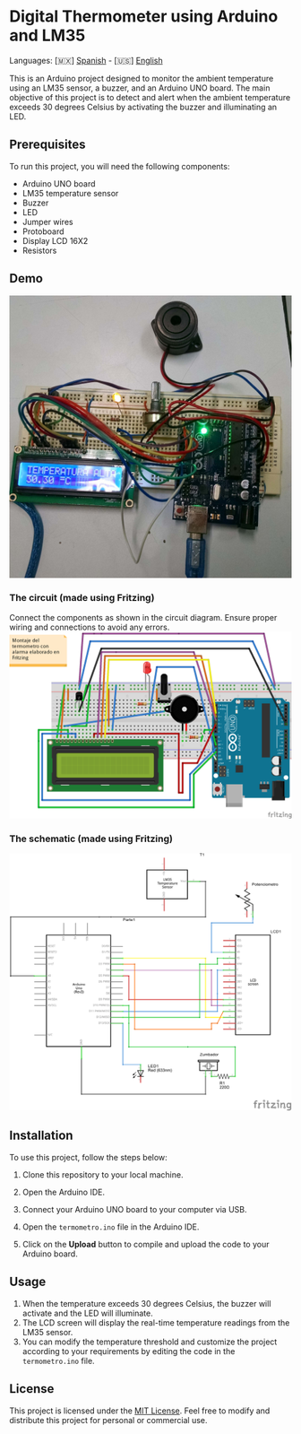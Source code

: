 # Digital Thermometer using Arduino and LM35

Languages: [🇲🇽] [Spanish](README-ES.md) - [🇺🇸] [English](README.md) 

This is an Arduino project designed to monitor the ambient temperature using an LM35 sensor, a buzzer, and an Arduino UNO board. 
The main objective of this project is to detect and alert when the ambient temperature exceeds 30 degrees Celsius by activating 
the buzzer and illuminating an LED.

## Prerequisites

To run this project, you will need the following components:

- Arduino UNO board
- LM35 temperature sensor
- Buzzer
- LED
- Jumper wires
- Protoboard
- Display LCD 16X2
- Resistors

## Demo
![](images/demo.jpg)

### The circuit (made using Fritzing)
Connect the components as shown in the circuit diagram. Ensure proper wiring and connections to avoid any errors.
![Circuit Diagram](images/prototype.png)

### The schematic (made using Fritzing)
![](images/diagram.png)

## Installation

To use this project, follow the steps below:

1. Clone this repository to your local machine.

2. Open the Arduino IDE.

3. Connect your Arduino UNO board to your computer via USB.

4. Open the `termometro.ino` file in the Arduino IDE.

5. Click on the **Upload** button to compile and upload the code to your Arduino board.

## Usage

1. When the temperature exceeds 30 degrees Celsius, the buzzer will activate and the LED will illuminate.
2. The LCD screen will display the real-time temperature readings from the LM35 sensor.
3. You can modify the temperature threshold and customize the project according to your requirements by editing the code in the `termometro.ino` file.

## License

This project is licensed under the [MIT License](https://github.com/lupitacode/arduino-temperature-alert/blob/main/LICENSE). Feel free to modify and distribute this project for personal or commercial use.
